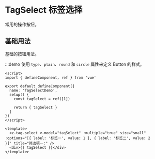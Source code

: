 # TagSelect 标签选择

常用的操作按钮。

## 基础用法

基础的按钮用法。

:::demo 使用 `type`、`plain`、`round` 和 `circle` 属性来定义 Button 的样式。

```vue
<script>
import { defineComponent, ref } from 'vue'

export default defineComponent({
  name: 'TagSelectDemo',
  setup() {
    const tagSelect = ref([1])

    return { tagSelect }
  }
})
</script>

<template>
  <z-tag-select v-model="tagSelect" :multiple="true" size="small" :options="[{ label: '标签一', value: 1 }, { label: '标签二', value: 2 }]" title="筛选项一:" />
  <div>{{ tagSelect }}</div>
</template>
```
